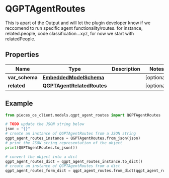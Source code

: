 # QGPTAgentRoutes

This is apart of the Output and will let the plugin developer know if we reccomend to run specific agent functionality/routes. for instance, related.people, code classification...xyz, for now we start with relatedPeople.

## Properties

Name | Type | Description | Notes
------------ | ------------- | ------------- | -------------
**var_schema** | [**EmbeddedModelSchema**](EmbeddedModelSchema) |  | [optional] 
**related** | [**QGPTAgentRelatedRoutes**](QGPTAgentRelatedRoutes) |  | [optional] 

## Example

```python
from pieces_os_client.models.qgpt_agent_routes import QGPTAgentRoutes

# TODO update the JSON string below
json = "{}"
# create an instance of QGPTAgentRoutes from a JSON string
qgpt_agent_routes_instance = QGPTAgentRoutes.from_json(json)
# print the JSON string representation of the object
print(QGPTAgentRoutes.to_json())

# convert the object into a dict
qgpt_agent_routes_dict = qgpt_agent_routes_instance.to_dict()
# create an instance of QGPTAgentRoutes from a dict
qgpt_agent_routes_form_dict = qgpt_agent_routes.from_dict(qgpt_agent_routes_dict)
```



